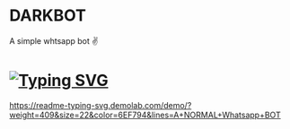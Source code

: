# DARKBOT
A simple whtsapp bot ✌️
# [![Typing SVG](https://readme-typing-svg.demolab.com/?lines=First+line+of+text;Second+line+of+text)](https://git.io/typing-svg)
https://readme-typing-svg.demolab.com/demo/?weight=409&size=22&color=6EF794&lines=A+NORMAL+Whatsapp+BOT
